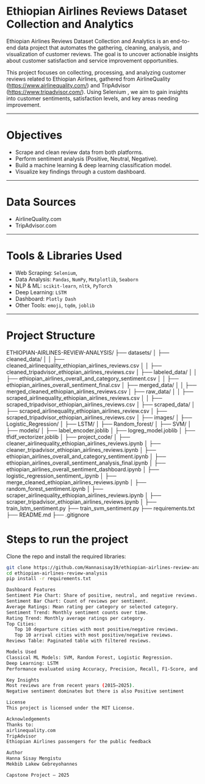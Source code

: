 # Ethiopian Airlines Reviews Dataset Collection and Analytics

Ethiopian Airlines Reviews Dataset Collection and Analytics is an end-to-end data project that automates the gathering, cleaning, analysis, and visualization of customer reviews. The goal is to uncover actionable insights about customer satisfaction and service improvement opportunities.

This project focuses on collecting, processing, and analyzing customer reviews related to Ethiopian Airlines, gathered from AirlineQuality (https://www.airlinequality.com/) and TripAdvisor (https://www.tripadvisor.com/). Using Selenium , we aim to gain insights into customer sentiments, satisfaction levels, and key areas needing improvement.


---

# Objectives
- Scrape and clean review data from both platforms.
- Perform sentiment analysis (Positive, Neutral, Negative).
- Build a machine learning & deep learning classification model.
- Visualize key findings through a custom dashboard.

---

# Data Sources
- AirlineQuality.com
- TripAdvisor.com

---

# Tools & Libraries Used
- Web Scraping: `Selenium`, 
- Data Analysis: `Pandas`, `NumPy`, `Matplotlib`, `Seaborn`
- NLP & ML: `scikit-learn`, `nltk`, `PyTorch`
- Deep Learning: `LSTM`
- Dashboard: `Plotly Dash`
- Other Tools: `emoji`, `tqdm`, `joblib`

---

# Project Structure
ETHIOPIAN-AIRLINES-REVIEW-ANALYSIS/
├── datasets/
│   ├── cleaned_data/
│   │   ├── cleaned_airlinequality_ethiopian_airlines_reviews.csv
│   │   ├── cleaned_tripadvisor_ethiopian_airlines_reviews.csv
│   ├── labeled_data/
│   │   ├── ethiopian_airlines_overall_and_category_sentiment.csv
│   │   ├── ethiopian_airlines_overall_sentiment_final.csv
│   ├── merged_data/
│   │   ├── merged_cleaned_ethiopian_airlines_reviews.csv
│   ├── raw_data/
│   │   ├── scraped_airlinequality_ethiopian_airlines_reviews.csv
│   │   ├── scraped_tripadvisor_ethiopian_airlines_reviews.csv
│   ├── scraped_data/
│       ├── scraped_airlinequality_ethiopian_airlines_review.csv
│       ├── scraped_tripadvisor_ethiopian_airlines_reviews.csv
│
├── images/
│   ├── Logistic_Regression/
│   ├── LSTM/
│   ├── Random_forest/
│   ├── SVM/
│
├── models/
│   ├── label_encoder.joblib
│   ├── logreg_model.joblib
│   ├── tfidf_vectorizer.joblib
│
├── project_code/
│   ├── cleaner_airlinequality_ethiopian_airlines_reviews.ipynb
│   ├── cleaner_tripadvisor_ethiopian_airlines_reviews.ipynb
│   ├── ethiopian_airlines_overall_and_category_sentiment.ipynb
│   ├── ethiopian_airlines_overall_sentiment_analysis_final.ipynb
│   ├── ethiopian_airlines_overall_sentiment_dashboard.ipynb
│   ├── logistic_regression_sentiment_.ipynb
│   ├── merge_cleaned_ethiopian_airlines_reviews.ipynb
│   ├── random_forest_sentiment.ipynb
│   ├── scraper_airlinequality_ethiopian_airlines_reviews.ipynb
│   ├── scraper_tripadvisor_ethiopian_airlines_reviews.ipynb
│
├── train_lstm_sentiment.py
├── train_svm_sentiment.py
├── requirements.txt
├── README.md
├── .gitignore


#  Steps to run the project 
Clone the repo and install the required libraries:
```bash
git clone https://github.com/Hannasisay19/ethiopian-airlines-review-analysis.git
cd ethiopian-airlines-review-analysis
pip install -r requirements.txt

Dashboard Features
Sentiment Pie Chart: Share of positive, neutral, and negative reviews.
Sentiment Bar Chart: Count of reviews per sentiment.
Average Ratings: Mean rating per category or selected category.
Sentiment Trend: Monthly sentiment counts over time.
Rating Trend: Monthly average ratings per category.
Top Cities:
   Top 10 departure cities with most positive/negative reviews.
   Top 10 arrival cities with most positive/negative reviews.
Reviews Table: Paginated table with filtered reviews.

Models Used
Classical ML Models: SVM, Random Forest, Logistic Regression.
Deep Learning: LSTM
Performance evaluated using Accuracy, Precision, Recall, F1-Score, and Confusion Matrix.

Key Insights
Most reviews are from recent years (2015–2025).
Negative sentiment dominates but there is also Positive sentiment

License
This project is licensed under the MIT License.

Acknowledgements
Thanks to:
airlinequality.com
TripAdvisor
Ethiopian Airlines passengers for the public feedback

Author
Hanna Sisay Mengistu
Mekbib Lakew Gebreyohannes

Capstone Project — 2025


